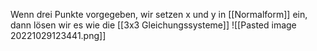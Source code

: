 Wenn drei Punkte vorgegeben, wir setzen x und y in [[Normalform]] ein, dann lösen wir es wie die [[3x3 Gleichungssysteme]]
![[Pasted image 20221029123441.png]]